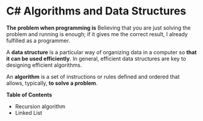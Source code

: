 # C# Algorithms and Data Structures

**The problem when programming is** Believing that you are just solving the problem and running is enough; if it gives me the correct result, I already fulfilled as a programmer.

A **data structure** is a particular way of organizing data in a computer so **that it can be used efficiently**. In general, efficient data structures are key to designing efficient algorithms.

An **algorithm** is a set of instructions or rules defined and ordered that allows, typically, **to solve a problem**.

**Table of Contents**
- Recursion algorithm
- Linked List



